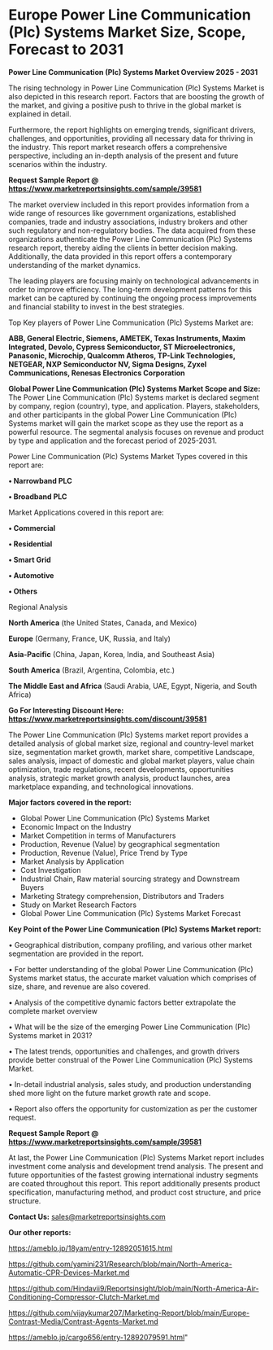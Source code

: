 # Europe Power Line Communication (Plc) Systems Market Size, Scope, Forecast to 2031

<Strong> Power Line Communication (Plc) Systems Market Overview 2025 - 2031</strong>

The rising technology in Power Line Communication (Plc) Systems Market is also depicted in this research report. Factors that are boosting the growth of the market, and giving a positive push to thrive in the global market is explained in detail.

Furthermore, the report highlights on emerging trends, significant drivers, challenges, and opportunities, providing all necessary data for thriving in the industry. This report market research offers a comprehensive perspective, including an in-depth analysis of the present and future scenarios within the industry.

<strong>Request Sample Report @ <a href=https://www.marketreportsinsights.com/sample/39581>https://www.marketreportsinsights.com/sample/39581</a></strong>

The market overview included in this report provides information from a wide range of resources like government organizations, established companies, trade and industry associations, industry brokers and other such regulatory and non-regulatory bodies. The data acquired from these organizations authenticate the Power Line Communication (Plc) Systems research report, thereby aiding the clients in better decision making. Additionally, the data provided in this report offers a contemporary understanding of the market dynamics.

The leading players are focusing mainly on technological advancements in order to improve efficiency. The long-term development patterns for this market can be captured by continuing the ongoing process improvements and financial stability to invest in the best strategies.

Top Key players of Power Line Communication (Plc) Systems Market are:

<strong>ABB, General Electric, Siemens, AMETEK, Texas Instruments, Maxim Integrated, Devolo, Cypress Semiconductor, ST Microelectronics, Panasonic, Microchip, Qualcomm Atheros, TP-Link Technologies, NETGEAR, NXP Semiconductor NV, Sigma Designs, Zyxel Communications, Renesas Electronics Corporation</strong>

<strong><b>Global Power Line Communication (Plc) Systems Market Scope and Size:</b></strong>
The Power Line Communication (Plc) Systems market is declared segment by company, region (country), type, and application. Players, stakeholders, and other participants in the global Power Line Communication (Plc) Systems market will gain the market scope as they use the report as a powerful resource. The segmental analysis focuses on revenue and product by type and application and the forecast period of 2025-2031.

Power Line Communication (Plc) Systems Market Types covered in this report are:

<strong>•  Narrowband PLC

•  Broadband PLC</strong>

Market Applications covered in this report are:

<strong>•  Commercial

•  Residential

•  Smart Grid

•  Automotive

•  Others</strong> 

Regional Analysis

<strong>North America</strong> (the United States, Canada, and Mexico)

<strong>Europe</strong> (Germany, France, UK, Russia, and Italy)

<strong>Asia-Pacific</strong> (China, Japan, Korea, India, and Southeast Asia)

<strong>South America</strong> (Brazil, Argentina, Colombia, etc.)

<strong>The Middle East and Africa</strong> (Saudi Arabia, UAE, Egypt, Nigeria, and South Africa)

<strong>Go For Interesting Discount Here: <a href=https://www.marketreportsinsights.com/discount/39581>https://www.marketreportsinsights.com/discount/39581</a></strong>

The Power Line Communication (Plc) Systems market report provides a detailed analysis of global market size, regional and country-level market size, segmentation market growth, market share, competitive Landscape, sales analysis, impact of domestic and global market players, value chain optimization, trade regulations, recent developments, opportunities analysis, strategic market growth analysis, product launches, area marketplace expanding, and technological innovations.

<strong><b>Major factors covered in the report:</b></strong>
<ul>
  <li>Global Power Line Communication (Plc) Systems Market </li>
  <li>Economic Impact on the Industry</li>
  <li>Market Competition in terms of Manufacturers</li>
  <li>Production, Revenue (Value) by geographical segmentation</li>
  <li>Production, Revenue (Value), Price Trend by Type</li>
  <li>Market Analysis by Application</li>
  <li>Cost Investigation</li>
  <li>Industrial Chain, Raw material sourcing strategy and Downstream Buyers</li>
  <li>Marketing Strategy comprehension, Distributors and Traders</li>
  <li>Study on Market Research Factors</li>
  <li>Global Power Line Communication (Plc) Systems Market Forecast</li>
</ul>

<strong><b>Key Point of the Power Line Communication (Plc) Systems Market report:</b></strong>

• Geographical distribution, company profiling, and various other market segmentation are provided in the report.

• For better understanding of the global Power Line Communication (Plc) Systems market status, the accurate market valuation which comprises of size, share, and revenue are also covered.

• Analysis of the competitive dynamic factors better extrapolate the complete market overview

• What will be the size of the emerging Power Line Communication (Plc) Systems market in 2031?

• The latest trends, opportunities and challenges, and growth drivers provide better construal of the Power Line Communication (Plc) Systems Market.

• In-detail industrial analysis, sales study, and production understanding shed more light on the future market growth rate and scope.

• Report also offers the opportunity for customization as per the customer request.

<strong>Request Sample Report @ <a href=https://www.marketreportsinsights.com/sample/39581>https://www.marketreportsinsights.com/sample/39581</a></strong>

At last, the Power Line Communication (Plc) Systems Market report includes investment come analysis and development trend analysis. The present and future opportunities of the fastest growing international industry segments are coated throughout this report. This report additionally presents product specification, manufacturing method, and product cost structure, and price structure.

<strong>Contact Us:</strong>
sales@marketreportsinsights.com

<strong>Our other reports:</strong>

<a href=https://ameblo.jp/18yam/entry-12892051615.html>https://ameblo.jp/18yam/entry-12892051615.html</a>

<a href=https://github.com/yamini231/Research/blob/main/North-America-Automatic-CPR-Devices-Market.md>https://github.com/yamini231/Research/blob/main/North-America-Automatic-CPR-Devices-Market.md</a>

<a href=https://github.com/Hindavii9/Reportsinsight/blob/main/North-America-Air-Conditioning-Compressor-Clutch-Market.md>https://github.com/Hindavii9/Reportsinsight/blob/main/North-America-Air-Conditioning-Compressor-Clutch-Market.md</a>

<a href=https://github.com/vijaykumar207/Marketing-Report/blob/main/Europe-Contrast-Media/Contrast-Agents-Market.md>https://github.com/vijaykumar207/Marketing-Report/blob/main/Europe-Contrast-Media/Contrast-Agents-Market.md</a>

<a href=https://ameblo.jp/cargo656/entry-12892079591.html>https://ameblo.jp/cargo656/entry-12892079591.html</a>"
